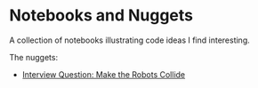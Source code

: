 # Notebooks and Nuggets

A collection of notebooks illustrating code ideas I find interesting.

The nuggets:

* [Interview Question: Make the Robots Collide](./interview-q-robots-collide.ipynb)

